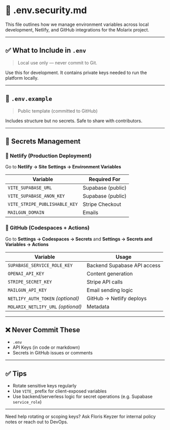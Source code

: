 # 🔐 .env.security.md

This file outlines how we manage environment variables across local development, Netlify, and GitHub integrations for the Molarix project.

---

## ✅ What to Include in `.env`

> Local use only — never commit to Git.

Use this for development. It contains private keys needed to run the platform locally.

---

## 📁 `.env.example`

> Public template (committed to GitHub)

Includes structure but no secrets. Safe to share with contributors.

---

## 🔐 Secrets Management

### 🔸 Netlify (Production Deployment)
Go to **Netlify → Site Settings → Environment Variables**

| Variable                        | Required For         |
|----------------------------------|---------------------|
| `VITE_SUPABASE_URL`              | Supabase (public)   |
| `VITE_SUPABASE_ANON_KEY`         | Supabase (public)   |
| `VITE_STRIPE_PUBLISHABLE_KEY`    | Stripe Checkout     |
| `MAILGUN_DOMAIN`                 | Emails              |

### 🔸 GitHub (Codespaces + Actions)
Go to **Settings → Codespaces → Secrets** and **Settings → Secrets and Variables → Actions**

| Variable                        | Usage                          |
|----------------------------------|-------------------------------|
| `SUPABASE_SERVICE_ROLE_KEY`      | Backend Supabase API access   |
| `OPENAI_API_KEY`                 | Content generation            |
| `STRIPE_SECRET_KEY`              | Stripe API calls              |
| `MAILGUN_API_KEY`                | Email sending logic           |
| `NETLIFY_AUTH_TOKEN` *(optional)*| GitHub → Netlify deploys      |
| `MOLARIX_NETLIFY_URL` *(optional)*| Metadata                     |

---

## ❌ Never Commit These

- `.env`
- API Keys (in code or markdown)
- Secrets in GitHub issues or comments

---

## ✅ Tips

- Rotate sensitive keys regularly
- Use `VITE_` prefix for client-exposed variables
- Use backend/serverless logic for secret operations (e.g. Supabase `service_role`)

---

Need help rotating or scoping keys? Ask Floris Keyzer for internal policy notes or reach out to DevOps.